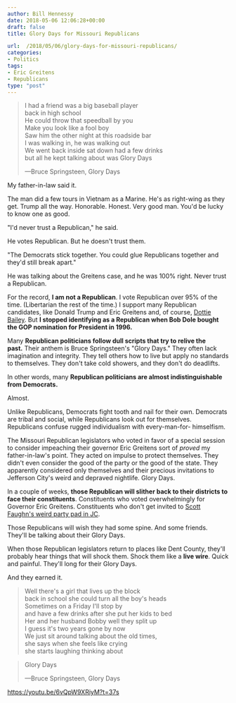 ```yaml
---
author: Bill Hennessy
date: 2018-05-06 12:06:28+00:00
draft: false
title: Glory Days for Missouri Republicans

url:  /2018/05/06/glory-days-for-missouri-republicans/
categories:
- Politics
tags:
- Eric Greitens
- Republicans
type: "post"
---
```





> 

> 
> I had a friend was a big baseball player  
back in high school  
He could throw that speedball by you  
Make you look like a fool boy  
Saw him the other night at this roadside bar  
I was walking in, he was walking out  
We went back inside sat down had a few drinks  
but all he kept talking about was Glory Days
> 
> —Bruce Springsteen, Glory Days







My father-in-law said it.







The man did a few tours in Vietnam as a Marine. He's as right-wing as they get. Trump all the way. Honorable. Honest. Very good man. You'd be lucky to know one as good.







"I'd never trust a Republican," he said.







He votes Republican. But he doesn't trust them. 







"The Democrats stick together. You could glue Republicans together and they'd still break apart." 







He was talking about the Greitens case, and he was 100% right. Never trust a Republican. 







For the record, **I am not a Republican**. I vote Republican over 95% of the time. (Libertarian the rest of the time.) I support many Republican candidates, like Donald Trump and Eric Greitens and, of course, [Dottie Bailey](https://hennessysview.com/2018/04/22/a-candidate-with-skin-in-the-game/). But **I stopped identifying as a Republican when Bob Dole bought the GOP nomination for President in 1996.**







Many **Republican politicians follow dull scripts that try to relive the past.** Their anthem is Bruce Springsteen's "Glory Days." They often lack imagination and integrity. They tell others how to live but apply no standards to themselves. They don't take cold showers, and they don't do deadlifts.







In other words, many **Republican politicians are almost indistinguishable from Democrats.**







Almost.







Unlike Republicans, Democrats fight tooth and nail for their own. Democrats are tribal and social, while Republicans look out for themselves. Republicans confuse rugged individualism with every-man-for-
himselfism.







The Missouri Republican legislators who voted in favor of a special session to consider impeaching their governor Eric Greitens sort of _proved_ my father-in-law's point. They acted on impulse to protect themselves. They didn't even consider the good of the party or the good of the state. They apparently considered only themselves and their precious invitations to Jefferson City's weird and depraved nightlife. Glory Days.







In a couple of weeks, **those Republican will slither back to their districts to face their constituents**. Constituents who voted overwhelmingly for Governor Eric Greitens. Constituents who don't get invited to [Scott Faughn's weird party pad in JC](https://hennessysview.com/2018/04/30/missouri-crimes/).







Those Republicans will wish they had some spine. And some friends. They'll be talking about their Glory Days.







When those Republican legislators return to places like Dent County, they'll probably hear things that will shock them. Shock them like a **live wire**. Quick and painful. They'll long for their Glory Days.







And they earned it.







> 

> 
> Well there's a girl that lives up the block  
back in
school she could turn all the boy's heads  
Sometimes on a
Friday I'll stop by  
and have a few drinks after she put her kids to bed  
Her and her husband Bobby well they split up  
I guess it's two years gone by now  
We just sit around talking about the old times,  
she says when she feels like crying  
she starts laughing thinking about 
> 
> 

> 
> Glory Days
> 
> —Bruce Springsteen, Glory Days






https://youtu.be/6vQpW9XRiyM?t=37s


